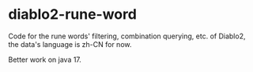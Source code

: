 # diablo2-rune-word
Code for the rune words' filtering, combination querying, etc. of Diablo2, the data's language is zh-CN for now.

Better work on java 17.
